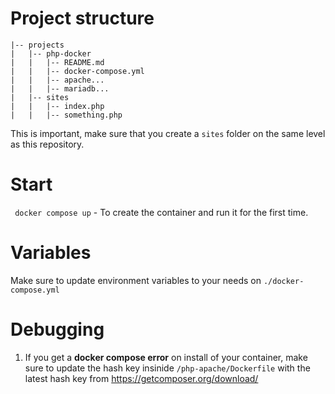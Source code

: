 # Project structure

```
|-- projects
|   |-- php-docker
|   |   |-- README.md
|   |   |-- docker-compose.yml
|   |   |-- apache...
|   |   |-- mariadb...
|   |-- sites
|   |   |-- index.php
|   |   |-- something.php
```

This is important, make sure that you create a `sites` folder on the same level as this repository.

# Start

``` docker compose up``` - To create the container and run it for the first time.


# Variables

Make sure to update environment variables to your needs on `./docker-compose.yml`

# Debugging

1. If you get a <b>docker compose error</b> on install of your container, make sure to update the hash key insinide `/php-apache/Dockerfile` with the latest hash key from https://getcomposer.org/download/